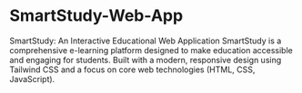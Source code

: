 # SmartStudy-Web-App
SmartStudy: An Interactive Educational Web Application SmartStudy is a comprehensive e-learning platform designed to make education accessible and engaging for students. Built with a modern, responsive design using Tailwind CSS and a focus on core web technologies (HTML, CSS, JavaScript).
